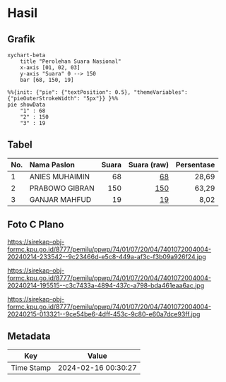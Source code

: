 # Hasil

## Grafik

```mermaid
xychart-beta
    title "Perolehan Suara Nasional"
    x-axis [01, 02, 03]
    y-axis "Suara" 0 --> 150
    bar [68, 150, 19]
```

```mermaid
%%{init: {"pie": {"textPosition": 0.5}, "themeVariables": {"pieOuterStrokeWidth": "5px"}} }%%
pie showData
    "1" : 68
    "2" : 150
    "3" : 19
```

## Tabel

| No. | Nama Paslon    | Suara | Suara (raw) | Persentase |
|:--- |:-------------- | -----:| -----------:| ----------:|
| 1   | ANIES MUHAIMIN | 68    | [68][p-1]   | 28,69      |
| 2   | PRABOWO GIBRAN | 150   | [150][p-2]  | 63,29      |
| 3   | GANJAR MAHFUD  | 19    | [19][p-3]   | 8,02       |


[p-1]: https://github.com/gigit-pemilu/pemilu-2024/blob/main/pilpres/hitung-suara/sub/74-sulawesi-tenggara/sub/01-kolaka/sub/07-pomalaa/sub/2004-pelambua/sub/004-tps/sub/paslon-1.txt
[p-2]: https://github.com/gigit-pemilu/pemilu-2024/blob/main/pilpres/hitung-suara/sub/74-sulawesi-tenggara/sub/01-kolaka/sub/07-pomalaa/sub/2004-pelambua/sub/004-tps/sub/paslon-2.txt
[p-3]: https://github.com/gigit-pemilu/pemilu-2024/blob/main/pilpres/hitung-suara/sub/74-sulawesi-tenggara/sub/01-kolaka/sub/07-pomalaa/sub/2004-pelambua/sub/004-tps/sub/paslon-3.txt

## Foto C Plano

https://sirekap-obj-formc.kpu.go.id/8777/pemilu/ppwp/74/01/07/20/04/7401072004004-20240214-233542--9c23466d-e5c8-449a-af3c-f3b09a926f24.jpg

https://sirekap-obj-formc.kpu.go.id/8777/pemilu/ppwp/74/01/07/20/04/7401072004004-20240214-195515--c3c7433a-4894-437c-a798-bda461eaa6ac.jpg

https://sirekap-obj-formc.kpu.go.id/8777/pemilu/ppwp/74/01/07/20/04/7401072004004-20240215-013321--9ce54be6-4dff-453c-9c80-e60a7dce93ff.jpg


## Metadata

| Key        | Value               |
| ---------- | ------------------- |
| Time Stamp | 2024-02-16 00:30:27 |



